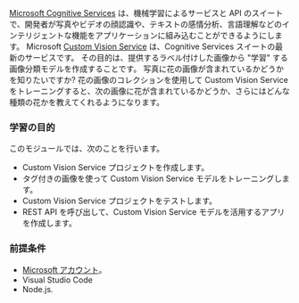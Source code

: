 [Microsoft Cognitive Services](https://azure.microsoft.com/services/cognitive-services/ "Microsoft Cognitive Services") は、機械学習によるサービスと API のスイートで、開発者が写真やビデオの顔認識や、テキストの感情分析、言語理解などのインテリジェントな機能をアプリケーションに組み込むことができるようにします。 Microsoft [Custom Vision Service](https://azure.microsoft.com/services/cognitive-services/custom-vision-service/) は、Cognitive Services スイートの最新のサービスです。 その目的は、提供するラベル付けした画像から "学習" する画像分類モデルを作成することです。 写真に花の画像が含まれているかどうかを知りたいですか? 花の画像のコレクションを使用して Custom Vision Service をトレーニングすると、次の画像に花が含まれているかどうか、さらにはどんな種類の花かを教えてくれるようになります。

### <a name="learning-objectives"></a>学習の目的

このモジュールでは、次のことを行います。

- Custom Vision Service プロジェクトを作成します。
- タグ付きの画像を使って Custom Vision Service モデルをトレーニングします。
- Custom Vision Service プロジェクトをテストします。
- REST API を呼び出して、Custom Vision Service モデルを活用するアプリを作成します。

### <a name="prerequisites"></a>前提条件  

<!---TODO: Need links here and better verbiage--->
- [Microsoft アカウント](https://account.microsoft.com/account)。
- Visual Studio Code
- Node.js.